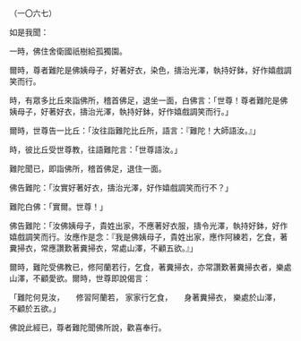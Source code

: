 （一〇六七）

如是我聞：

一時，佛住舍衛國祇樹給孤獨園。

爾時，尊者難陀是佛姨母子，好著好衣，染色，擣治光澤，執持好鉢，好作嬉戲調笑而行。

時，有眾多比丘來詣佛所，稽首佛足，退坐一面，白佛言：「世尊！尊者難陀是佛姨母子，好著好衣，擣治光澤，執持好鉢，好作嬉戲調笑而行。」

爾時，世尊告一比丘：「汝往詣難陀比丘所，語言：『難陀！大師語汝。』」

時，彼比丘受世尊教，往語難陀言：「世尊語汝。」

難陀聞已，即詣佛所，稽首佛足，退住一面。

佛告難陀：「汝實好著好衣，擣治光澤，好作嬉戲調笑而行不？」

難陀白佛：「實爾。世尊！」

佛告難陀：「汝佛姨母子，貴姓出家，不應著好衣服，擣令光澤，執持好鉢，好作嬉戲調笑而行。汝應作是念：『我是佛姨母子，貴姓出家，應作阿練若，乞食，著糞掃衣，常應讚歎著糞掃衣，常處山澤，不顧五欲。』」

爾時，難陀受佛教已，修阿蘭若行，乞食，著糞掃衣，亦常讚歎著糞掃衣者，樂處山澤，不顧愛欲。爾時，世尊即說偈言：

「難陀何見汝，　　修習阿蘭若，
家家行乞食，　　身著糞掃衣，
樂處於山澤，　　不顧於五欲。」

佛說此經已，尊者難陀聞佛所說，歡喜奉行。




